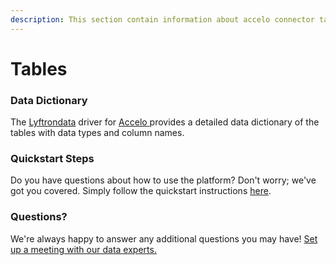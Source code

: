 ```yaml
---
description: This section contain information about accelo connector tables information
---
```


# Tables

### Data Dictionary

The [Lyftrondata](https://www.lyftrondata.com/) driver for [Accelo](https://www.lyftrondata.com/integration/sales-analytics/accelo/)[ ](https://www.lyftrondata.com/integration/accelo/)provides a detailed data dictionary of the tables with data types and column names.

### Quickstart Steps

Do you have questions about how to use the platform? Don't worry; we've got you covered. Simply follow the quickstart instructions [here](../).

### Questions? <a href="#questions" id="questions"></a>

We're always happy to answer any additional questions you may have! [Set up a meeting with our data experts.](https://www.lyftrondata.com/book-a-meeting/)
